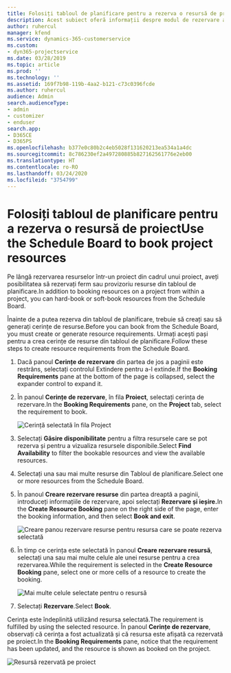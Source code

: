```yaml
---
title: Folosiți tabloul de planificare pentru a rezerva o resursă de proiect
description: Acest subiect oferă informații despre modul de rezervare a resurselor.
author: ruhercul
manager: kfend
ms.service: dynamics-365-customerservice
ms.custom:
- dyn365-projectservice
ms.date: 03/28/2019
ms.topic: article
ms.prod: ''
ms.technology: ''
ms.assetid: 169f7b98-119b-4aa2-b121-c73c0396fcde
ms.author: ruhercul
audience: Admin
search.audienceType:
- admin
- customizer
- enduser
search.app:
- D365CE
- D365PS
ms.openlocfilehash: b377e0c80b2c4eb5028f131620213ea534a1a4dc
ms.sourcegitcommit: 8c786230ef2a497280885b827162561776e2eb00
ms.translationtype: HT
ms.contentlocale: ro-RO
ms.lasthandoff: 03/24/2020
ms.locfileid: "3754799"
---
```

# <a name="use-the-schedule-board-to-book-project-resources"></a><span data-ttu-id="49d75-103">Folosiți tabloul de planificare pentru a rezerva o resursă de proiect</span><span class="sxs-lookup"><span data-stu-id="49d75-103">Use the Schedule Board to book project resources</span></span>

<span data-ttu-id="49d75-104">Pe lângă rezervarea resurselor într-un proiect din cadrul unui proiect, aveți posibilitatea să rezervați ferm sau provizoriu resurse din tabloul de planificare.</span><span class="sxs-lookup"><span data-stu-id="49d75-104">In addition to booking resources on a project from within a project, you can hard-book or soft-book resources from the Schedule Board.</span></span>

<span data-ttu-id="49d75-105">Înainte de a putea rezerva din tabloul de planificare, trebuie să creați sau să generați cerințe de resurse.</span><span class="sxs-lookup"><span data-stu-id="49d75-105">Before you can book from the Schedule Board, you must create or generate resource requirements.</span></span> <span data-ttu-id="49d75-106">Urmați acești pași pentru a crea cerințe de resurse din tabloul de planificare.</span><span class="sxs-lookup"><span data-stu-id="49d75-106">Follow these steps to create resource requirements from the Schedule Board.</span></span>

1. <span data-ttu-id="49d75-107">Dacă panoul **Cerințe de rezervare** din partea de jos a paginii este restrâns, selectați controlul Extindere pentru a-l extinde.</span><span class="sxs-lookup"><span data-stu-id="49d75-107">If the **Booking Requirements** pane at the bottom of the page is collapsed, select the expander control to expand it.</span></span>
2. <span data-ttu-id="49d75-108">În panoul **Cerințe de rezervare**, în fila **Proiect**, selectați cerința de rezervare.</span><span class="sxs-lookup"><span data-stu-id="49d75-108">In the **Booking Requirements** pane, on the **Project** tab, select the requirement to book.</span></span>

    ![Cerință selectată în fila Project](media/Resource-Management-image73.png)

3. <span data-ttu-id="49d75-110">Selectați **Găsire disponibilitate** pentru a filtra resursele care se pot rezerva și pentru a vizualiza resursele disponibile.</span><span class="sxs-lookup"><span data-stu-id="49d75-110">Select **Find Availability** to filter the bookable resources and view the available resources.</span></span> 
4. <span data-ttu-id="49d75-111">Selectați una sau mai multe resurse din Tabloul de planificare.</span><span class="sxs-lookup"><span data-stu-id="49d75-111">Select one or more resources from the Schedule Board.</span></span> 
5. <span data-ttu-id="49d75-112">În panoul **Creare rezervare resurse** din partea dreaptă a paginii, introduceți informațiile de rezervare, apoi selectați **Rezervare și ieșire.**</span><span class="sxs-lookup"><span data-stu-id="49d75-112">In the **Create Resource Booking** pane on the right side of the page, enter the booking information, and then select **Book and exit**.</span></span>

    ![Creare panou rezervare resurse pentru resursa care se poate rezerva selectată](media/Resource-Management-image74.png)

6. <span data-ttu-id="49d75-114">În timp ce cerința este selectată în panoul **Creare rezervare resursă**, selectați una sau mai multe celule ale unei resurse pentru a crea rezervarea.</span><span class="sxs-lookup"><span data-stu-id="49d75-114">While the requirement is selected in the **Create Resource Booking** pane, select one or more cells of a resource to create the booking.</span></span>

    ![Mai multe celule selectate pentru o resursă](media/Resource-Management-image75.png)

7. <span data-ttu-id="49d75-116">Selectați **Rezervare**.</span><span class="sxs-lookup"><span data-stu-id="49d75-116">Select **Book**.</span></span>

<span data-ttu-id="49d75-117">Cerința este îndeplinită utilizând resursa selectată.</span><span class="sxs-lookup"><span data-stu-id="49d75-117">The requirement is fulfilled by using the selected resource.</span></span> <span data-ttu-id="49d75-118">În panoul **Cerințe de rezervare**, observați că cerința a fost actualizată și că resursa este afișată ca rezervată pe proiect.</span><span class="sxs-lookup"><span data-stu-id="49d75-118">In the **Booking Requirements** pane, notice that the requirement has been updated, and the resource is shown as booked on the project.</span></span>

![Resursă rezervată pe proiect](media/Resource-Management-image76.png)
